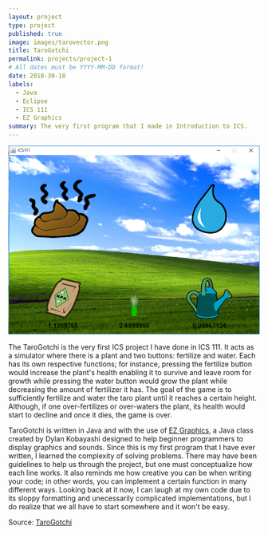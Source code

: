 ```yaml
---
layout: project
type: project
published: true
image: images/tarovector.png
title: TaroGotchi
permalink: projects/project-1
# All dates must be YYYY-MM-DD format!
date: 2018-30-18
labels:
  - Java
  - Eclipse
  - ICS 111
  - EZ Graphics
summary: The very first program that I made in Introduction to ICS.
---
```


<img class="ui medium right floated rounded image" src="../images/taro.png">

The TaroGotchi is the very first ICS project I have done in ICS 111. It acts as a simulator where there is a plant and two buttons: fertilize and water. Each has its own respective functions; for instance, pressing the fertilize button would increase the plant's health enabling it to survive and leave room for growth while pressing the water button would grow the plant while decreasing the amount of fertilizer it has. The goal of the game is to sufficiently fertilize and water the taro plant until it reaches a certain height. Although, if one over-fertilizes or over-waters the plant, its health would start to decline and once it dies, the game is over.

TaroGotchi is written in Java and with the use of [EZ Graphics](http://www2.hawaii.edu/~dylank/ics111/), a Java class created by Dylan Kobayashi designed to help beginner programmers to display graphics and sounds. Since this is my first program that I have ever written, I learned the complexity of solving problems. There may have been guidelines to help us through the project, but one must conceptualize how each line works. It also reminds me how creative you can be when writing your code; in other words, you can implement a certain function in many different ways. Looking back at it now, I can laugh at my own code due to its sloppy formatting and unecessarily complicated implementations, but I do realize that we all have to start somewhere and it won't be easy.
 
Source: <a href="https://drive.google.com/open?id=1SxpCbil2_ySkbjAaKmNu4gl4v3OQaDkZ"><i class="large github icon"></i>TaroGotchi</a>

